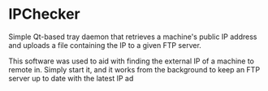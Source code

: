 IPChecker
=========

Simple Qt-based tray daemon that retrieves a machine's public IP address and uploads a file containing the IP to a given FTP server.

This software was used to aid with finding the external IP of a machine to remote in. Simply start it, and it works from the background to keep an FTP server up to date with the latest IP ad
